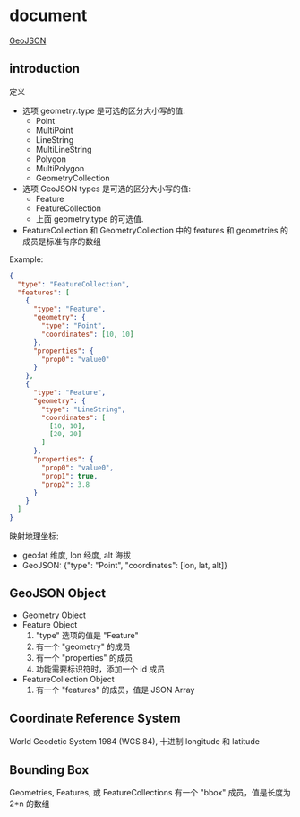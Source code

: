 # document

[GeoJSON](https://geojson.org/)

## introduction

定义

- 选项 geometry.type 是可选的区分大小写的值:
  - Point
  - MultiPoint
  - LineString
  - MultiLineString
  - Polygon
  - MultiPolygon
  - GeometryCollection
- 选项 GeoJSON types 是可选的区分大小写的值:
  - Feature
  - FeatureCollection
  - 上面 geometry.type 的可选值.
- FeatureCollection 和 GeometryCollection 中的 features 和 geometries 的成员是标准有序的数组

Example:

```json
{
  "type": "FeatureCollection",
  "features": [
    {
      "type": "Feature",
      "geometry": {
        "type": "Point",
        "coordinates": [10, 10]
      },
      "properties": {
        "prop0": "value0"
      }
    },
    {
      "type": "Feature",
      "geometry": {
        "type": "LineString",
        "coordinates": [
          [10, 10],
          [20, 20]
        ]
      },
      "properties": {
        "prop0": "value0",
        "prop1": true,
        "prop2": 3.8
      }
    }
  ]
}
```

映射地理坐标:

- geo:lat 维度, lon 经度, alt 海拔
- GeoJSON: {"type": "Point", "coordinates": [lon, lat, alt]}

## GeoJSON Object

- Geometry Object
- Feature Object
  1. "type" 选项的值是 "Feature"
  2. 有一个 "geometry" 的成员
  3. 有一个 "properties" 的成员
  4. 功能需要标识符时，添加一个 id 成员
- FeatureCollection Object
  1. 有一个 "features" 的成员，值是 JSON Array

## Coordinate Reference System

World Geodetic System 1984 (WGS 84), 十进制 longitude 和 latitude

## Bounding Box

Geometries, Features, 或 FeatureCollections 有一个 "bbox" 成员，值是长度为 2\*n 的数组
